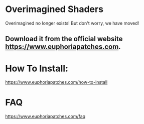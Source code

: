 # Overimagined Shaders
Overimagined no longer exists! But don't worry, we have moved!

## Download it from the official website https://www.euphoriapatches.com.

# How To Install:
https://www.euphoriapatches.com/how-to-install

# FAQ
https://www.euphoriapatches.com/faq
